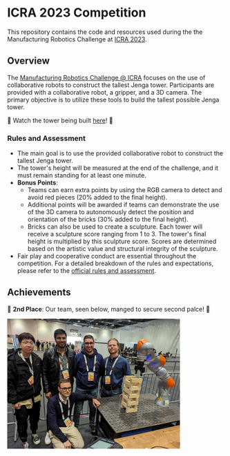 # ICRA 2023 Competition

This repository contains the code and resources used during the the Manufacturing Robotics Challenge at [ICRA 2023](https://www.icra2023.org/).

## Overview

The [Manufacturing Robotics Challenge @ ICRA](https://github.com/gianmarco96/MRC-at-ICRA) focuses on the use of collaborative robots to construct the tallest Jenga tower. Participants are provided with a collaborative robot, a gripper, and a 3D camera. The primary objective is to utilize these tools to build the tallest possible Jenga tower.

:movie_camera: Watch the tower being built [here](https://www.youtube.com/watch?v=4TqlQTydhJ0)! :movie_camera:

### Rules and Assessment

- The main goal is to use the provided collaborative robot to construct the tallest Jenga tower.
- The tower's height will be measured at the end of the challenge, and it must remain standing for at least one minute.
- **Bonus Points**:
  - Teams can earn extra points by using the RGB camera to detect and avoid red pieces (20% added to the final height).
  - Additional points will be awarded if teams can demonstrate the use of the 3D camera to autonomously detect the position and orientation of the bricks (30% added to the final height).
  - Bricks can also be used to create a sculpture. Each tower will receive a sculpture score ranging from 1 to 3. The tower's final height is multiplied by this sculpture score. Scores are determined based on the artistic value and structural integrity of the sculpture.
- Fair play and cooperative conduct are essential throughout the competition. For a detailed breakdown of the rules and expectations, please refer to the [official rules and assessment](https://github.com/gianmarco96/MRC-at-ICRA).

## Achievements



<div align = centre>

 🥈 **2nd Place**: Our team, seen below, manged to secure second palce! 🥈

<img align = centre src="assets/Team_Photo.jpg" width =400>

</div>
